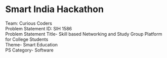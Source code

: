 # Smart India Hackathon <br>
Team: Curious Coders <br>
Problem Statement ID: SIH 1586 <br>
Problem Statement Title- Skill based Networking and Study Group Platform for College Students <br>
Theme- Smart Education <br>
PS Category- Software <br>
